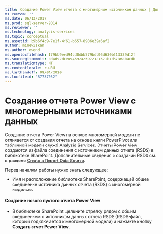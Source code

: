 ```yaml
---
title: Создание Power View отчета с многомерным источником данных | Документация Майкрософт
ms.custom: ''
ms.date: 06/13/2017
ms.prod: sql-server-2014
ms.reviewer: ''
ms.technology: analysis-services
ms.topic: conceptual
ms.assetid: b9b6f4c9-7e1f-4f61-b657-8986e39a6af2
author: minewiskan
ms.author: owend
ms.openlocfilehash: 179bb9eed94cd0dbb579bdb06d630b213339d12f
ms.sourcegitcommit: ad4d92dce894592a259721a1571b1d8736abacdb
ms.translationtype: MT
ms.contentlocale: ru-RU
ms.lasthandoff: 08/04/2020
ms.locfileid: "87737052"
---
```

# <a name="create-a-power-view-report-with-a-multidimensional-data-source"></a>Создание отчета Power View с многомерными источниками данных
  Создание отчета Power View на основе многомерной модели не отличается от создания отчета на основе книги PowerPivot или табличной модели служб Analysis Services. Отчеты Power View создаются из файла соединения с источником данных отчета (RSDS) в библиотеке SharePoint. Дополнительные сведения о создании RSDS см. в разделе [Create a Report Data Source](create-a-report-data-source.md).  
  
 Перед началом работы нужно знать следующее:  
  
-   Имя и расположение библиотеки SharePoint, содержащей общее соединение источника данных отчета (RSDS) с многомерной моделью.  
  
#### <a name="create-a-new-blank-power-view-report"></a>Создание нового пустого отчета Power View  
  
-   В библиотеке SharePoint щелкните стрелку рядом с общим соединением с источником данных отчета RSDS (RSDS-файл, который подключается к многомерной модели) и нажмите кнопку **Создать отчет Power View**.  
  
  

